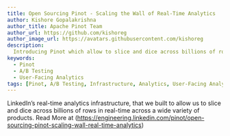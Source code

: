 ```yaml
---
title: Open Sourcing Pinot - Scaling the Wall of Real-Time Analytics
author: Kishore Gopalakrishna
author_title: Apache Pinot Team
author_url: https://github.com/kishoreg
author_image_url: https://avatars.githubusercontent.com/kishoreg
description:
  Introducing Pinot which allow to slice and dice across billions of rows in real-time across a wide variety of products
keywords:
  - Pinot
  - A/B Testing
  - User-Facing Analytics
tags: [Pinot, A/B Testing, Infrastructure, Analytics, User-Facing Analytics]
---
```


LinkedIn’s real-time analytics infrastructure, that we built to allow us to slice and dice across billions of rows in real-time across a wide variety of products. Read More at (https://engineering.linkedin.com/pinot/open-sourcing-pinot-scaling-wall-real-time-analytics)
